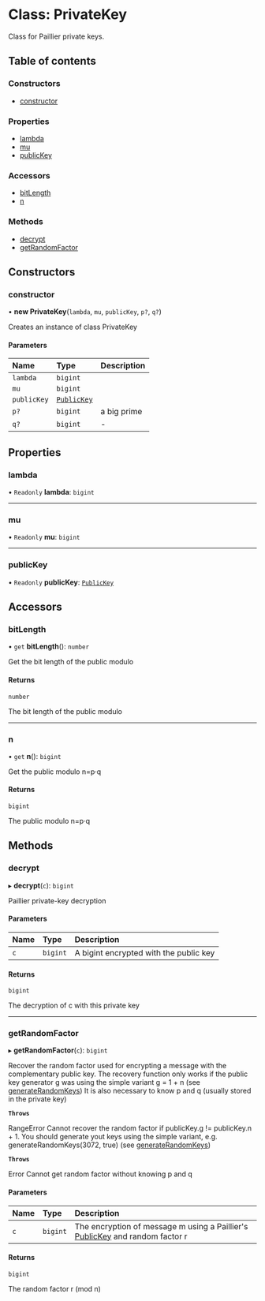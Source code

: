 # Class: PrivateKey

Class for Paillier private keys.

## Table of contents

### Constructors

- [constructor](PrivateKey.md#constructor)

### Properties

- [lambda](PrivateKey.md#lambda)
- [mu](PrivateKey.md#mu)
- [publicKey](PrivateKey.md#publickey)

### Accessors

- [bitLength](PrivateKey.md#bitlength)
- [n](PrivateKey.md#n)

### Methods

- [decrypt](PrivateKey.md#decrypt)
- [getRandomFactor](PrivateKey.md#getrandomfactor)

## Constructors

### constructor

• **new PrivateKey**(`lambda`, `mu`, `publicKey`, `p?`, `q?`)

Creates an instance of class PrivateKey

#### Parameters

| Name | Type | Description |
| :------ | :------ | :------ |
| `lambda` | `bigint` |  |
| `mu` | `bigint` |  |
| `publicKey` | [`PublicKey`](PublicKey.md) |  |
| `p?` | `bigint` | a big prime |
| `q?` | `bigint` | - |

## Properties

### lambda

• `Readonly` **lambda**: `bigint`

___

### mu

• `Readonly` **mu**: `bigint`

___

### publicKey

• `Readonly` **publicKey**: [`PublicKey`](PublicKey.md)

## Accessors

### bitLength

• `get` **bitLength**(): `number`

Get the bit length of the public modulo

#### Returns

`number`

The bit length of the public modulo

___

### n

• `get` **n**(): `bigint`

Get the public modulo n=p·q

#### Returns

`bigint`

The public modulo n=p·q

## Methods

### decrypt

▸ **decrypt**(`c`): `bigint`

Paillier private-key decryption

#### Parameters

| Name | Type | Description |
| :------ | :------ | :------ |
| `c` | `bigint` | A bigint encrypted with the public key |

#### Returns

`bigint`

The decryption of c with this private key

___

### getRandomFactor

▸ **getRandomFactor**(`c`): `bigint`

Recover the random factor used for encrypting a message with the complementary public key.
The recovery function only works if the public key generator g was using the simple variant
g = 1 + n (see [generateRandomKeys](../API.md#generaterandomkeys))
It is also necessary to know p and q (usually stored in the private key)

**`Throws`**

RangeError
Cannot recover the random factor if publicKey.g != publicKey.n + 1. You should generate yout keys using the simple variant, e.g. generateRandomKeys(3072, true)  (see [generateRandomKeys](../API.md#generaterandomkeys))

**`Throws`**

Error
Cannot get random factor without knowing p and q

#### Parameters

| Name | Type | Description |
| :------ | :------ | :------ |
| `c` | `bigint` | The encryption of message m using a Paillier's [PublicKey](PublicKey.md) and random factor r |

#### Returns

`bigint`

The random factor r (mod n)
